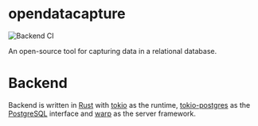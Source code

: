 # opendatacapture

![Backend CI](https://github.com/khvorov45/opendatacapture/workflows/Backend%20CI/badge.svg?branch=master)

An open-source tool for capturing data in a relational database.

# Backend

Backend is written in
[Rust](https://www.rust-lang.org/)
with [tokio](https://github.com/tokio-rs/tokio) as the runtime,
[tokio-postgres](https://github.com/sfackler/rust-postgres)
as the [PostgreSQL](https://www.postgresql.org/) interface
and [warp](https://github.com/seanmonstar/warp) as the server framework.
